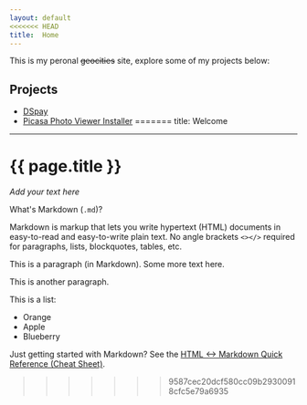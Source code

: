 ```yaml
---
layout: default
<<<<<<< HEAD
title:  Home
---
```


This is my peronal ~~geocities~~ site, explore some of my projects below:

## Projects
- [DSpay](dspay)
- [Picasa Photo Viewer Installer](https://github.com/ubipo/PPV-Installer/releases/latest)
=======
title:  Welcome
---

# {{ page.title }}


_Add your text here_


What's Markdown (`.md`)?

Markdown is markup that lets you write hypertext (HTML) documents
in easy-to-read and easy-to-write plain text.
No angle brackets `<></>` required for
paragraphs, lists, blockquotes, tables, etc.


This is a paragraph (in Markdown). Some more
text here.

This is another paragraph.

This is a list:

- Orange
- Apple
- Blueberry



Just getting started with Markdown?
See the [HTML <-> Markdown Quick Reference (Cheat Sheet)][quickref].


[quickref]: https://github.com/mundimark/quickrefs/blob/master/HTML.md
>>>>>>> 9587cec20dcf580cc09b29300918cfc5e79a6935
